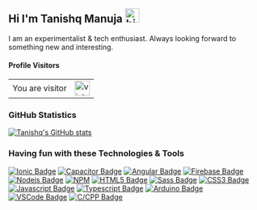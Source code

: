 ## Hi I'm Tanishq Manuja <img src="https://github.com/tanishqmanuja/tanishqmanuja/blob/main/assets/hi.gif" width="28px" alt="hi">

I am an experimentalist & tech enthusiast. Always looking forward to something new and interesting.


#### Profile Visitors
<table>
  <tr>
    <td>You are visitor</td>
    <td><img src="https://profile-counter.glitch.me/tanishqmanuja/count.svg" alt="vistor count" height="30" /></td>
  </tr>
</table>

### GitHub Statistics
[![Tanishq's GitHub stats](https://github-readme-stats.vercel.app/api?username=tanishqmanuja&count_private=true&show_icons=true&theme=dark)](https://github.com/tanishqmanuja)

### Having fun with these Technologies & Tools
[![Ionic Badge](https://img.shields.io/badge/-Ionic-3880FF?style=for-the-badge&labelColor=0d1117&logo=ionic&logoColor=3880FF)](#)
[![Capacitor Badge](https://img.shields.io/badge/-Capacitor-119EFF?style=for-the-badge&labelColor=0d1117&logo=capacitor&logoColor=119EFF)](#) 
[![Angular Badge](https://img.shields.io/badge/-Angular-DD0031?style=for-the-badge&labelColor=0d1117&logo=angular&logoColor=DD0031)](#)
[![Firebase Badge](https://img.shields.io/badge/-Firebase-FFCA28?style=for-the-badge&labelColor=0d1117&logo=firebase&logoColor=FFCA28)](#)
[![Nodejs Badge](https://img.shields.io/badge/-Nodejs-3C873A?style=for-the-badge&labelColor=0d1117&logo=node.js&logoColor=3C873A)](#)
[![NPM](https://img.shields.io/badge/-npm-CB3837?style=for-the-badge&labelColor=0d1117&logo=npm&logoColor=CB3837)](#)
[![HTML5 Badge](https://img.shields.io/badge/-HTML5-E34F26?style=for-the-badge&labelColor=0d1117&logo=HTML5&logoColor=E34F26)](#)
[![Sass Badge](https://img.shields.io/badge/-Sass-CC6699?style=for-the-badge&labelColor=0d1117&logo=Sass&logoColor=CC6699)](#)
[![CSS3 Badge](https://img.shields.io/badge/-CSS3-1572B6?style=for-the-badge&labelColor=0d1117&logo=CSS3&logoColor=1572B6)](#)
[![Javascript Badge](https://img.shields.io/badge/-Javascript-F0DB4F?style=for-the-badge&labelColor=0d1117&logo=javascript&logoColor=F0DB4F)](#)
[![Typescript Badge](https://img.shields.io/badge/-Typescript-007acc?style=for-the-badge&labelColor=0d1117&logo=typescript&logoColor=007acc)](#)
[![Arduino Badge](https://img.shields.io/badge/-Arduino-00979D?style=for-the-badge&labelColor=0d1117&logo=arduino&logoColor=00979D)](#)
[![VSCode Badge](https://img.shields.io/badge/-VSCode-007ACC?style=for-the-badge&labelColor=0d1117&logo=visual-studio-code&logoColor=007ACC)](#)
[![C/CPP Badge](https://img.shields.io/badge/-C/C++-00599C?style=for-the-badge&labelColor=0d1117&logo=c%2B%2B&logoColor=00599C)](#)
